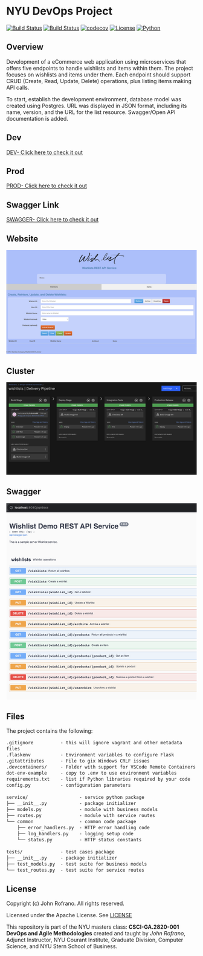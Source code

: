 # NYU DevOps Project 

[![Build Status](https://github.com/CSCI-GA-2820-SU23-001/wishlists/actions/workflows/bdd.yml/badge.svg)](https://github.com/CSCI-GA-2820-SU23-001/wishlists/actions)
[![Build Status](https://github.com/CSCI-GA-2820-SU23-001/wishlists/actions/workflows/tdd.yml/badge.svg)](https://github.com/CSCI-GA-2820-SU23-001/wishlists/actions)
[![codecov](https://codecov.io/gh/CSCI-GA-2820-SU23-001/wishlists/branch/master/graph/badge.svg?token=0d12e1c4-7425-4ad5-a59a-208223890746)](https://codecov.io/gh/CSCI-GA-2820-SU23-001/wishlists)
[![License](https://img.shields.io/badge/License-Apache_2.0-blue.svg)](https://opensource.org/licenses/Apache-2.0)
[![Python](https://img.shields.io/badge/Language-Python-blue.svg)](https://python.org/)

## Overview

Development of a eCommerce web application using microservices that offers five endpoints to handle wishlists and items within them. The project focuses on wishlists and items under them. Each endpoint should support CRUD (Create, Read, Update, Delete) operations, plus listing items making API calls.

To start, establish the development environment, database model was created using Postgres. URL was displayed in JSON format, including its name, version, and the URL for the list resource. Swagger/Open API documentation is added.

## Dev

[DEV- Click here to check it out](http://169.51.204.177:31001/)

## Prod

[PROD- Click here to check it out](http://169.51.204.177:31002/)

## Swagger Link

[SWAGGER- Click here to check it out](http://169.51.204.177:31002/apidocs)

## Website

![Website](./service/static/images/website.png)

## Cluster

![Website](./service/static/images/cluster.png)

## Swagger

![Swagger](./service/static/images/swagger.png)

## Files

The project contains the following:

```text
.gitignore          - this will ignore vagrant and other metadata files
.flaskenv           - Environment variables to configure Flask
.gitattributes      - File to gix Windows CRLF issues
.devcontainers/     - Folder with support for VSCode Remote Containers
dot-env-example     - copy to .env to use environment variables
requirements.txt    - list if Python libraries required by your code
config.py           - configuration parameters

service/                   - service python package
├── __init__.py            - package initializer
├── models.py              - module with business models
├── routes.py              - module with service routes
└── common                 - common code package
    ├── error_handlers.py  - HTTP error handling code
    ├── log_handlers.py    - logging setup code
    └── status.py          - HTTP status constants

tests/              - test cases package
├── __init__.py     - package initializer
├── test_models.py  - test suite for business models
└── test_routes.py  - test suite for service routes
```

## License

Copyright (c) John Rofrano. All rights reserved.

Licensed under the Apache License. See [LICENSE](LICENSE)

This repository is part of the NYU masters class: **CSCI-GA.2820-001 DevOps and Agile Methodologies** created and taught by _John Rofrano_, Adjunct Instructor, NYU Courant Institute, Graduate Division, Computer Science, and NYU Stern School of Business.
